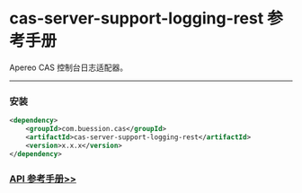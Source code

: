 # cas-server-support-logging-rest 参考手册


Apereo CAS 控制台日志适配器。


---


### 安装

```xml
<dependency>
    <groupId>com.buession.cas</groupId>
    <artifactId>cas-server-support-logging-rest</artifactId>
    <version>x.x.x</version>
</dependency>
```


### [API 参考手册>>](https://javadoc.io/doc/com.buession.cas/cas-server-support-logging-rest/3.0.1/index.html)